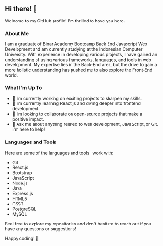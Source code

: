 ## Hi there! 👋

Welcome to my GitHub profile! I'm thrilled to have you here. 

### About Me
I am a graduate of Binar Academy Bootcamp Back End Javascript Web Development and am currently studying at the Indonesian Computer University. With experience in developing various projects, I have gained an understanding of using various frameworks, languages, and tools in web development. My expertise lies in the Back-End area, but the drive to gain a more holistic understanding has pushed me to also explore the Front-End world.

### What I'm Up To
- 🔭 I’m currently working on exciting projects to sharpen my skills.
- 🌱 I’m currently learning React.js and diving deeper into frontend development.
- 👯 I’m looking to collaborate on open-source projects that make a positive impact.
- 💬 Ask me about anything related to web development, JavaScript, or Git. I'm here to help!

### Languages and Tools
Here are some of the languages and tools I work with:

- Git
- React.js
- Bootstrap
- JavaScript
- Node.js
- Java
- Express.js
- HTML5
- CSS3
- PostgreSQL
- MySQL

Feel free to explore my repositories and don't hesitate to reach out if you have any questions or suggestions!

Happy coding! 🚀
